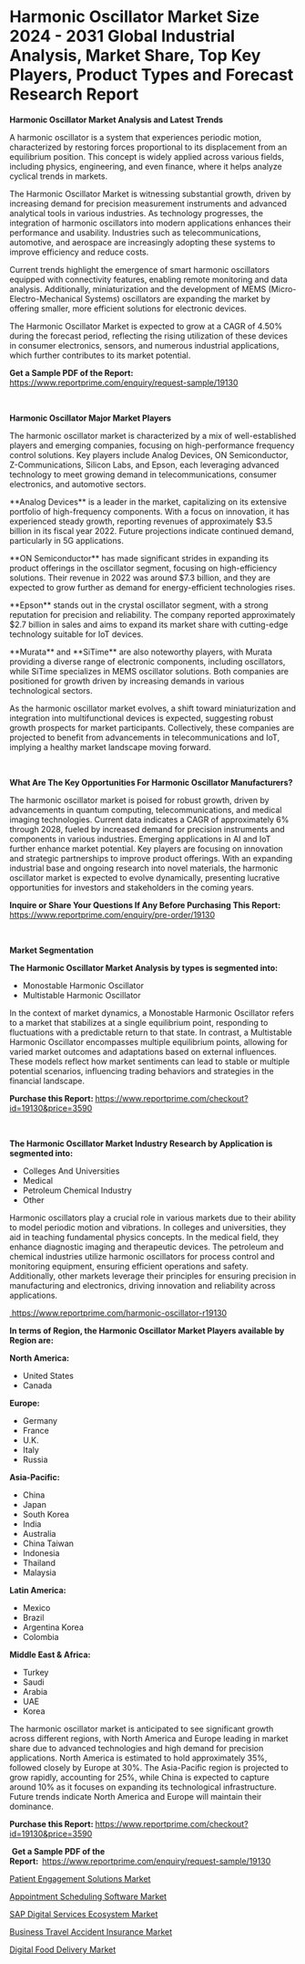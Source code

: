 <p><h1>Harmonic Oscillator Market Size 2024 - 2031 Global Industrial Analysis, Market Share, Top Key Players, Product Types and Forecast Research Report</h1></p><p><strong>Harmonic Oscillator Market Analysis and Latest Trends</strong></p>
<p><p>A harmonic oscillator is a system that experiences periodic motion, characterized by restoring forces proportional to its displacement from an equilibrium position. This concept is widely applied across various fields, including physics, engineering, and even finance, where it helps analyze cyclical trends in markets. </p><p>The Harmonic Oscillator Market is witnessing substantial growth, driven by increasing demand for precision measurement instruments and advanced analytical tools in various industries. As technology progresses, the integration of harmonic oscillators into modern applications enhances their performance and usability. Industries such as telecommunications, automotive, and aerospace are increasingly adopting these systems to improve efficiency and reduce costs. </p><p>Current trends highlight the emergence of smart harmonic oscillators equipped with connectivity features, enabling remote monitoring and data analysis. Additionally, miniaturization and the development of MEMS (Micro-Electro-Mechanical Systems) oscillators are expanding the market by offering smaller, more efficient solutions for electronic devices. </p><p>The Harmonic Oscillator Market is expected to grow at a CAGR of 4.50% during the forecast period, reflecting the rising utilization of these devices in consumer electronics, sensors, and numerous industrial applications, which further contributes to its market potential.</p></p>
<p><strong>Get a Sample PDF of the Report:&nbsp;</strong> <a href="https://www.reportprime.com/enquiry/request-sample/19130?utm_campaign=1117&utm_medium=2&utm_source=Github&utm_content=ia&utm_term=22112024&utm_id=harmonic-oscillator">https://www.reportprime.com/enquiry/request-sample/19130</a></p>
<p>&nbsp;</p>
<p><strong>Harmonic Oscillator Major Market Players</strong></p>
<p><p>The harmonic oscillator market is characterized by a mix of well-established players and emerging companies, focusing on high-performance frequency control solutions. Key players include Analog Devices, ON Semiconductor, Z-Communications, Silicon Labs, and Epson, each leveraging advanced technology to meet growing demand in telecommunications, consumer electronics, and automotive sectors.</p><p>**Analog Devices** is a leader in the market, capitalizing on its extensive portfolio of high-frequency components. With a focus on innovation, it has experienced steady growth, reporting revenues of approximately $3.5 billion in its fiscal year 2022. Future projections indicate continued demand, particularly in 5G applications.</p><p>**ON Semiconductor** has made significant strides in expanding its product offerings in the oscillator segment, focusing on high-efficiency solutions. Their revenue in 2022 was around $7.3 billion, and they are expected to grow further as demand for energy-efficient technologies rises.</p><p>**Epson** stands out in the crystal oscillator segment, with a strong reputation for precision and reliability. The company reported approximately $2.7 billion in sales and aims to expand its market share with cutting-edge technology suitable for IoT devices.</p><p>**Murata** and **SiTime** are also noteworthy players, with Murata providing a diverse range of electronic components, including oscillators, while SiTime specializes in MEMS oscillator solutions. Both companies are positioned for growth driven by increasing demands in various technological sectors.</p><p>As the harmonic oscillator market evolves, a shift toward miniaturization and integration into multifunctional devices is expected, suggesting robust growth prospects for market participants. Collectively, these companies are projected to benefit from advancements in telecommunications and IoT, implying a healthy market landscape moving forward.</p></p>
<p>&nbsp;</p>
<p><strong>What Are The Key Opportunities For Harmonic Oscillator Manufacturers?</strong></p>
<p><p>The harmonic oscillator market is poised for robust growth, driven by advancements in quantum computing, telecommunications, and medical imaging technologies. Current data indicates a CAGR of approximately 6% through 2028, fueled by increased demand for precision instruments and components in various industries. Emerging applications in AI and IoT further enhance market potential. Key players are focusing on innovation and strategic partnerships to improve product offerings. With an expanding industrial base and ongoing research into novel materials, the harmonic oscillator market is expected to evolve dynamically, presenting lucrative opportunities for investors and stakeholders in the coming years.</p></p>
<p><strong>Inquire or Share Your Questions If Any Before Purchasing This Report:</strong> <a href="https://www.reportprime.com/enquiry/pre-order/19130?utm_campaign=1117&utm_medium=2&utm_source=Github&utm_content=ia&utm_term=22112024&utm_id=harmonic-oscillator">https://www.reportprime.com/enquiry/pre-order/19130</a></p>
<p>&nbsp;</p>
<p><strong>Market Segmentation</strong></p>
<p><strong>The Harmonic Oscillator Market Analysis by types is segmented into:</strong></p>
<p><ul><li>Monostable Harmonic Oscillator</li><li>Multistable Harmonic Oscillator</li></ul></p>
<p><p>In the context of market dynamics, a Monostable Harmonic Oscillator refers to a market that stabilizes at a single equilibrium point, responding to fluctuations with a predictable return to that state. In contrast, a Multistable Harmonic Oscillator encompasses multiple equilibrium points, allowing for varied market outcomes and adaptations based on external influences. These models reflect how market sentiments can lead to stable or multiple potential scenarios, influencing trading behaviors and strategies in the financial landscape.</p></p>
<p><strong>Purchase this Report:&nbsp;</strong><a href="https://www.reportprime.com/checkout?id=19130&price=3590&utm_campaign=1117&utm_medium=2&utm_source=Github&utm_content=ia&utm_term=22112024&utm_id=harmonic-oscillator">https://www.reportprime.com/checkout?id=19130&price=3590</a></p>
<p>&nbsp;</p>
<p><strong>The Harmonic Oscillator Market Industry Research by Application is segmented into:</strong></p>
<p><ul><li>Colleges And Universities</li><li>Medical</li><li>Petroleum Chemical Industry</li><li>Other</li></ul></p>
<p><p>Harmonic oscillators play a crucial role in various markets due to their ability to model periodic motion and vibrations. In colleges and universities, they aid in teaching fundamental physics concepts. In the medical field, they enhance diagnostic imaging and therapeutic devices. The petroleum and chemical industries utilize harmonic oscillators for process control and monitoring equipment, ensuring efficient operations and safety. Additionally, other markets leverage their principles for ensuring precision in manufacturing and electronics, driving innovation and reliability across applications.</p></p>
<p><a href="https://www.reportprime.com/harmonic-oscillator-r19130?utm_campaign=1117&utm_medium=2&utm_source=Github&utm_content=ia&utm_term=22112024&utm_id=harmonic-oscillator">&nbsp;https://www.reportprime.com/harmonic-oscillator-r19130</a></p>
<p><strong>In terms of Region, the Harmonic Oscillator Market Players available by Region are:</strong></p>
<p>
    <p> <strong> North America: </strong>
        <ul>
            <li>United States</li>
            <li>Canada</li>
        </ul>
        </p> 
    <p> <strong> Europe: </strong>
        <ul>
            <li>Germany</li>
            <li>France</li>
            <li>U.K.</li>
            <li>Italy</li>
            <li>Russia</li>
        </ul>
        </p> 
    <p> <strong> Asia-Pacific: </strong>
        <ul>
            <li>China</li>
            <li>Japan</li>
            <li>South Korea</li>
            <li>India</li>
            <li>Australia</li>
            <li>China Taiwan</li>
            <li>Indonesia</li>
            <li>Thailand</li>
            <li>Malaysia</li>
        </ul>
        </p> 
    <p> <strong> Latin America: </strong>
        <ul>
            <li>Mexico</li>
            <li>Brazil</li>
            <li>Argentina Korea</li>
            <li>Colombia</li>
        </ul>
        </p> 
    <p> <strong> Middle East & Africa: </strong>
        <ul>
            <li>Turkey</li>
            <li>Saudi</li>
            <li>Arabia</li>
            <li>UAE</li>
            <li>Korea</li>
        </ul>
    </p>
    </p>
<p><p>The harmonic oscillator market is anticipated to see significant growth across different regions, with North America and Europe leading in market share due to advanced technologies and high demand for precision applications. North America is estimated to hold approximately 35%, followed closely by Europe at 30%. The Asia-Pacific region is projected to grow rapidly, accounting for 25%, while China is expected to capture around 10% as it focuses on expanding its technological infrastructure. Future trends indicate North America and Europe will maintain their dominance.</p></p>
<p><strong>Purchase this Report: </strong><a href="https://www.reportprime.com/checkout?id=19130&price=3590&utm_campaign=1117&utm_medium=2&utm_source=Github&utm_content=ia&utm_term=22112024&utm_id=harmonic-oscillator">https://www.reportprime.com/checkout?id=19130&price=3590</a></p>
<p>&nbsp;<strong>Get a Sample PDF of the Report:&nbsp;&nbsp;</strong><a href="https://www.reportprime.com/enquiry/request-sample/19130?utm_campaign=1117&utm_medium=2&utm_source=Github&utm_content=ia&utm_term=22112024&utm_id=harmonic-oscillator">https://www.reportprime.com/enquiry/request-sample/19130</a></p>
<p><strong></strong></p>
<p><p><a href="https://issuu.com/reportprime-2/docs/patient-engagement-solutions-market_d197558043c9d6?utm_campaign=1117&utm_medium=2&utm_source=Github&utm_content=ia&utm_term=22112024&utm_id=harmonic-oscillator">Patient Engagement Solutions Market</a></p><p><a href="https://issuu.com/reportprime-2/docs/appointment-scheduling-software-mar_7808e6647b0158?utm_campaign=1117&utm_medium=2&utm_source=Github&utm_content=ia&utm_term=22112024&utm_id=harmonic-oscillator">Appointment Scheduling Software Market</a></p><p><a href="https://www.linkedin.com/pulse/key-trends-growth-drivers-sap-digital-services-ecosystem-market-boxkf?utm_campaign=1117&utm_medium=2&utm_source=Github&utm_content=ia&utm_term=22112024&utm_id=harmonic-oscillator">SAP Digital Services Ecosystem Market</a></p><p><a href="https://www.linkedin.com/pulse/business-travel-accident-insurance-market-essentials-key-fx1cf?utm_campaign=1117&utm_medium=2&utm_source=Github&utm_content=ia&utm_term=22112024&utm_id=harmonic-oscillator">Business Travel Accident Insurance Market</a></p><p><a href="https://www.linkedin.com/pulse/sustainability-trends-digital-food-delivery-industry-market-vs2sf?utm_campaign=1117&utm_medium=2&utm_source=Github&utm_content=ia&utm_term=22112024&utm_id=harmonic-oscillator">Digital Food Delivery Market</a></p></p>